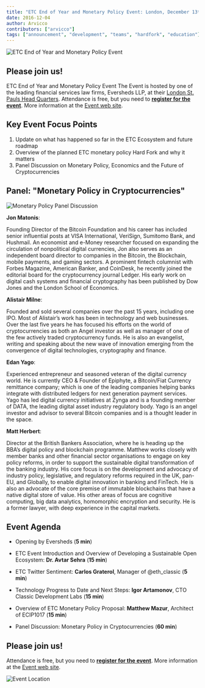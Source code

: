 ```yaml
---
title: "ETC End of Year and Monetary Policy Event: London, December 13th"
date: 2016-12-04
author: Arvicco
contributors: ["arvicco"]
tags: ["announcement", "development", "teams", "hardfork", "education"]
---
```

![ETC End of Year and Monetary Policy Event](./tbyEkyS.png)
## Please join us!

ETC End of Year and Monetary Policy Event The Event is hosted by one of the leading financial services law firms, Eversheds LLP, at their [London St. Pauls Head Quarters](https://maps.google.com/maps?f=q&hl=en&q=1+Wood+Street%2C+EC2V+7WS+%2C+London%2C+gb). Attendance is free, but you need to [**register for the event**](https://www.meetup.com/EthereumClassic/quick_join/?eventId=235470622&joinFrom=event&response=3). More information at the [Event web site](http://mp2016.ethereumclassic.org).

## Key Event Focus Points

1. Update on what has happened so far in the ETC Ecosystem and future roadmap   
2. Overview of the planned ETC monetary policy Hard Fork and why it matters
3. Panel Discussion on Monetary Policy, Economics and the Future of Cryptocurrencies

## Panel: "Monetary Policy in Cryptocurrencies"

![Monetary Policy Panel Discussion](./wKNJ7Da.png)

**Jon Matonis**:

Founding Director of the Bitcoin Foundation and his career has included senior influential posts at VISA International, VeriSign, Sumitomo Bank, and Hushmail. An economist and e-Money researcher focused on expanding the circulation of nonpolitical digital currencies, Jon also serves as an independent board director to companies in the Bitcoin, the Blockchain, mobile payments, and gaming sectors. A prominent fintech columnist with Forbes Magazine, American Banker, and CoinDesk, he recently joined the editorial board for the cryptocurrency journal Ledger. His early work on digital cash systems and financial cryptography has been published by Dow Jones and the London School of Economics.

**Alistair Milne**:

Founded and sold several companies over the past 15 years, including one IPO. Most of Alistair’s work has been in technology and web businesses. Over the last five years he has focused his efforts on the world of cryptocurrencies as both an Angel investor as well as manager of one of the few actively traded cryptocurrency funds. He is also an evangelist, writing and speaking about the new wave of innovation emerging from the convergence of digital technologies, cryptography and finance.

**Edan Yago**:

Experienced entrepreneur and seasoned veteran of the digital currency world. He is currently CEO & Founder of Epiphyte, a Bitcoin/Fiat Currency remittance company; which is one of the leading companies helping banks integrate with distributed ledgers for next generation payment services. Yago has led digital currency initiatives at Zynga and is a founding member of DATA, the leading digital asset industry regulatory body. Yago is an angel investor and advisor to several Bitcoin companies and is a thought leader in the space.

**Matt Herbert**:

Director at the British Bankers Association, where he is heading up the BBA’s digital policy and blockchain programme. Matthew works closely with member banks and other financial sector organisations to engage on key policy reforms, in order to support the sustainable digital transformation of the banking industry. His core focus is on the development and advocacy of industry policy, legislative, and regulatory reforms required in the UK, pan-EU, and Globally, to enable digital innovation in banking and FinTech. He is also an advocate of the core premise of immutable blockchains that have a native digital store of value. His other areas of focus are cognitive computing, big data analytics, homomorphic encryption and security. He is a former lawyer, with deep experience in the capital markets.

## Event Agenda

* Opening by Eversheds (**5 min**)

* ETC Event Introduction and Overview of Developing a Sustainable Open Ecosystem: **Dr. Avtar Sehra** (**15 min**)

* ETC Twitter Sentiment: **Carlos Graterol**, Manager of @eth_classic (**5 min**)

* Technology Progress to Date and Next Steps: **Igor Artamonov**, CTO Classic Development Labs (**15 min**)

* Overview of ETC Monetary Policy Proposal: **Matthew Mazur**, Architect of ECIP1017 (**15 min**)

* Panel Discussion: Monetary Policy in Cryptocurrencies (**60 min**)

## Please join us!

Attendance is free, but you need to [**register for the event**](https://www.meetup.com/EthereumClassic/quick_join/?eventId=235470622&joinFrom=event&response=3). More information at the [Event web site](http://mp2016.ethereumclassic.org).

![Event Location](./3jPjPqS.png)
